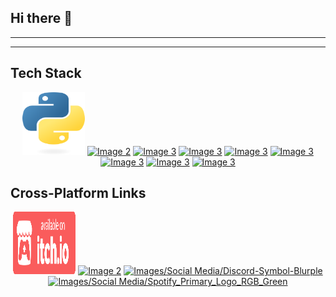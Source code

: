 ## Hi there 👋

<hr> 



<hr>

## Tech Stack

<div align="center">
  <a href="URL1"><img src="Images/Tech Stack/python-logo-only.png" alt="Image 1" width="100" height="100"></a>
  <a href="URL2"><img src="IMAGE_URL2" alt="Image 2" width="100" height="100"></a>
  <a href="URL3"><img src="IMAGE_URL3" alt="Image 3" width="100" height="100"></a>
  <a href="URL3"><img src="IMAGE_URL3" alt="Image 3" width="100" height="100"></a>
  <a href="URL3"><img src="IMAGE_URL3" alt="Image 3" width="100" height="100"></a>
  <a href="URL3"><img src="IMAGE_URL3" alt="Image 3" width="100" height="100"></a>
  <a href="URL3"><img src="IMAGE_URL3" alt="Image 3" width="100" height="100"></a>
  <a href="URL3"><img src="IMAGE_URL3" alt="Image 3" width="100" height="100"></a>
  <a href="URL3"><img src="IMAGE_URL3" alt="Image 3" width="100" height="100"></a>
</div>



## Cross-Platform Links

<div align="center">
  <a href="URL1"><img src="Images/Social Media/badge-color.png" alt="Image 1" width="100" height="100"></a>
  <a href="URL2"><img src="Images/Social Media/LI-Logo" alt="Image 2" width="100" height="100"></a>
  <a href="URL3"><img src="IMAGE_URL3" alt="Images/Social Media/Discord-Symbol-Blurple" width="100" height="100"></a>
  <a href="URL3"><img src="IMAGE_URL3" alt="Images/Social Media/Spotify_Primary_Logo_RGB_Green" width="100" height="100"></a>
</div>

<!--
**Sylforen/Sylforen** is a ✨ _special_ ✨ repository because its `README.md` (this file) appears on your GitHub profile.

Here are some ideas to get you started:

- 🔭 I’m currently working on ...
- 🌱 I’m currently learning ...
- 👯 I’m looking to collaborate on ...
- 🤔 I’m looking for help with ...
- 💬 Ask me about ...
- 📫 How to reach me: ...
- 😄 Pronouns: ...
- ⚡ Fun fact: ...
-->
